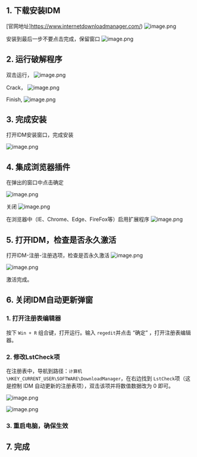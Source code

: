 ## 1. 下载安装IDM

[官网地址]https://www.internetdownloadmanager.com/)
![image.png](http://tuchuang.nicebb.cc/picture20240906134733.png)

安装到最后一步不要点击完成，保留窗口
![image.png](http://tuchuang.nicebb.cc/picture20240906134936.png)

## 2. 运行破解程序
双击运行，
![image.png](http://tuchuang.nicebb.cc/picture20240906135055.png)

Crack，
![image.png](http://tuchuang.nicebb.cc/picture20240906135156.png)

Finish,
![image.png](http://tuchuang.nicebb.cc/picture20240906135233.png)

## 3. 完成安装
打开IDM安装窗口，完成安装

![image.png](http://tuchuang.nicebb.cc/picture20240906135340.png)
## 4. 集成浏览器插件
在弹出的窗口中点击确定

![image.png](http://tuchuang.nicebb.cc/picture20240906135420.png)

关闭
![image.png](http://tuchuang.nicebb.cc/picture20240906135501.png)

在浏览器中（IE、Chrome、Edge、FireFox等）启用扩展程序
![image.png](http://tuchuang.nicebb.cc/picture20240906135534.png)

## 5. 打开IDM，检查是否永久激活
打开IDM-注册-注册选项，检查是否永久激活
![image.png](http://tuchuang.nicebb.cc/picture20240906135819.png)

![image.png](http://tuchuang.nicebb.cc/picture20240906135842.png)

激活完成。
## 6. 关闭IDM自动更新弹窗
### 1. 打开注册表编辑器

按下 `Win + R` 组合键，打开运行。输入 `regedit`并点击 “确定” ，打开注册表编辑器。
### 2. 修改LstCheck项
在注册表中，导航到路径：`计算机\HKEY_CURRENT_USER\SOFTWARE\DownloadManager`，在右边找到 `LstCheck`项（这是控制 IDM 自动更新的注册表项），双击该项并将数值数据改为 0 即可。

  
![image.png](http://tuchuang.nicebb.cc/picture20240906132614.png)

![image.png](http://tuchuang.nicebb.cc/picture20240906132626.png)

### 3. 重启电脑，确保生效

## 7. 完成
